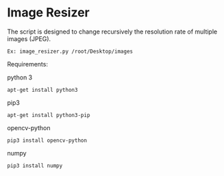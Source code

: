 # Image Resizer


                                                                                                              
                                                                                                              
                                                                                                              
The script is designed to change recursively the resolution rate of multiple images (JPEG). 

```
Ex: image_resizer.py /root/Desktop/images
```

Requirements:

python 3

```
apt-get install python3

```
pip3

```
apt-get install python3-pip

```
opencv-python

```
pip3 install opencv-python

```
numpy 

```
pip3 install numpy

```
